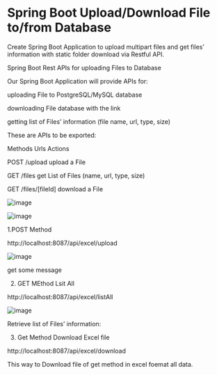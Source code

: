 
<h1>Spring Boot Upload/Download File to/from Database</h1>


Create Spring Boot Application to upload multipart files and get files’ information with static folder  download via Restful API.


Spring Boot Rest APIs for uploading Files to Database

Our Spring Boot Application will provide APIs for:

uploading File to PostgreSQL/MySQL database

downloading File database with the link

getting list of Files’ information (file name, url, type, size)

These are APIs to be exported:

Methods	Urls	Actions

POST	/upload	upload a File

GET	/files	get List of Files (name, url, type, size)

GET	/files/[fileId]	download a File

![image](https://user-images.githubusercontent.com/95843558/222312285-c14d26a0-9df2-46d7-ab2c-a6938a654c24.png)

![image](https://user-images.githubusercontent.com/95843558/222313902-f4145e35-30e1-46c4-a30e-2d50e377f34e.png)


1.POST Method

http://localhost:8087/api/excel/upload

![image](https://user-images.githubusercontent.com/95843558/222312547-d4d4d0f7-48ac-4c05-8e98-c899a1789666.png)

get some message



2. GET MEthod Lsit All

http://localhost:8087/api/excel/listAll

![image](https://user-images.githubusercontent.com/95843558/222313348-4382e5aa-d2f0-48bd-94a9-ec5d3f726c7f.png)


Retrieve list of Files’ information:


3. Get Method  Download Excel file

http://localhost:8087/api/excel/download

This way to Download file of get method in excel foemat all data.

